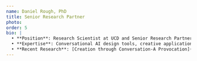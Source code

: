 ```yaml
---
name: Daniel Rough, PhD
title: Senior Research Partner
photo: 
order: 5
bio: |
  • **Position**: Research Scientist at UCD and Senior Research Partner at Proaxis AI
  • **Expertise**: Conversational AI design tools, creative applications of CUI, environmental applications
  • **Recent Research**: [Creation through Conversation-A Provocation](https://dl.acm.org/doi/fullHtml/10.1145/3571884.3603762) - CUI 2023
---
```

